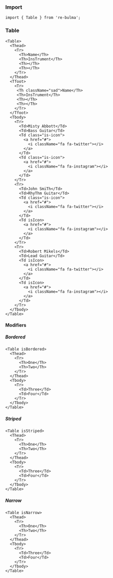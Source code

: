   ### Import
  
  `import { Table } from 're-bulma';`
  
  ### Table

    <Table>
      <Thead>
        <Tr>
          <Th>Name</Th>
          <Th>InsTrument</Th>
          <Th></Th>
          <Th></Th>
        </Tr>
      </Thead>
      <Tfoot>
        <Tr>
         <Th className="sad">Name</Th>
         <Th>InsTrument</Th>
         <Th></Th>
         <Th></Th>
        </Tr>
      </Tfoot>
      <Tbody>
        <Tr>
          <Td>Misty Abbott</Td>
          <Td>Bass Guitar</Td>
          <Td class="is-icon">
            <a href="#">
              <i className="fa fa-twitter"></i>
            </a>
          </Td>
          <Td class="is-icon">
            <a href="#">
              <i className="fa fa-instagram"></i>
            </a>
          </Td>
        </Tr>
        <Tr>
          <Td>John SmiTh</Td>
          <Td>RhyThm Guitar</Td>
          <Td class="is-icon">
            <a href="#">
              <i className="fa fa-twitter"></i>
            </a>
          </Td>
          <Td isIcon>
            <a href="#">
              <i className="fa fa-instagram"></i>
            </a>
          </Td>
        </Tr>
        <Tr>
          <Td>Robert Mikels</Td>
          <Td>Lead Guitar</Td>
          <Td isIcon>
            <a href="#">
              <i className="fa fa-twitter"></i>
            </a>
          </Td>
          <Td isIcon>
            <a href="#">
              <i className="fa fa-instagram"></i>
            </a>
          </Td>
        </Tr>
      </Tbody>
    </Table>
        
  #### Modifiers
  
  ##### Bordered
  
    <Table isBordered>
      <Thead>
        <Tr>
          <Th>One</Th>
          <Th>Two</Th>
        </Tr>
      </Thead>
      <Tbody>
        <Tr>
          <Td>Three</Td>
          <Td>Four</Td>
        </Tr>
      </Tbody>
    </Table>

  ##### Striped
  
    <Table isStriped>
      <Thead>
        <Tr>
          <Th>One</Th>
          <Th>Two</Th>
        </Tr>
      </Thead>
      <Tbody>
        <Tr>
          <Td>Three</Td>
          <Td>Four</Td>
        </Tr>
      </Tbody>
    </Table>

  ##### Narrow
  
    <Table isNarrow>
      <Thead>
        <Tr>
          <Th>One</Th>
          <Th>Two</Th>
        </Tr>
      </Thead>
      <Tbody>
        <Tr>
          <Td>Three</Td>
          <Td>Four</Td>
        </Tr>
      </Tbody>
    </Table>
